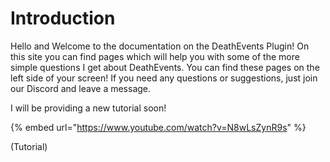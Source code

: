 # Introduction

Hello and Welcome to the documentation on the DeathEvents Plugin! On this site you can find pages which will help you with some of the more simple questions I get about DeathEvents. You can find these pages on the left side of your screen! If you need any questions or suggestions, just join our Discord and leave a message.

I will be providing a new tutorial soon!

{% embed url="https://www.youtube.com/watch?v=N8wLsZynR9s" %}

\(Tutorial\)

